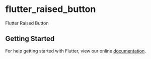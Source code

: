 # flutter_raised_button

Flutter Raised Button

## Getting Started

For help getting started with Flutter, view our online
[documentation](https://flutter.io/).
